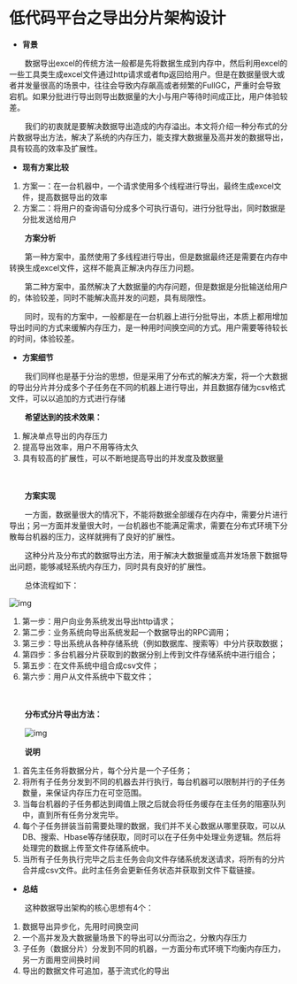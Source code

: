 # 低代码平台之导出分片架构设计

- **背景** 

　　数据导出excel的传统方法一般都是先将数据生成到内存中，然后利用excel的一些工具类生成excel文件通过http请求或者ftp返回给用户。但是在数据量很大或者并发量很高的场景中，往往会导致内存飙高或者频繁的FullGC，严重时会导致宕机。如果分批进行导出则导出数据量的大小与用户等待时间成正比，用户体验较差。

　　我们的初衷就是要解决数据导出造成的内存溢出。本文将介绍一种分布式的分片数据导出方法，解决了系统的内存压力，能支撑大数据量及高并发的数据导出，具有较高的效率及扩展性。

 

- **现有方案比较**

1. 方案一：在一台机器中，一个请求使用多个线程进行导出，最终生成excel文件，提高数据导出的效率
2. 方案二：将用户的查询语句分成多个可执行语句，进行分批导出，同时数据是分批发送给用户

　　**方案分析**

　　第一种方案中，虽然使用了多线程进行导出，但是数据最终还是需要在内存中转换生成excel文件，这样不能真正解决内存压力问题。

　　第二种方案中，虽然解决了大数据量的内存问题，但是数据是分批输送给用户的，体验较差，同时不能解决高并发的问题，具有局限性。

　　同时，现有的方案中，一般都是在一台机器上进行分批导出，本质上都用增加导出时间的方式来缓解内存压力，是一种用时间换空间的方式。用户需要等待较长的时间，体验较差。

 

- **方案细节**

　　我们同样也是基于分治的思想，但是采用了分布式的解决方案，将一个大数据的导出分片并分成多个子任务在不同的机器上进行导出，并且数据存储为csv格式文件，可以以追加的方式进行存储　　

　　**希望达到的技术效果：**

1. 解决单点导出的内存压力
2. 提高导出效率，用户不用等待太久
3. 具有较高的扩展性，可以不断地提高导出的并发度及数据量

　　

　　**方案实现**

　　一方面，数据量很大的情况下，不能将数据全部缓存在内存中，需要分片进行导出；另一方面并发量很大时，一台机器也不能满足需求，需要在分布式环境下分散每台机器的压力，这样就拥有了良好的扩展性。

　　这种分片及分布式的数据导出方法，用于解决大数据量或高并发场景下数据导出问题，能够减轻系统内存压力，同时具有良好的扩展性。

　　总体流程如下：

   ![img](https://images2017.cnblogs.com/blog/1055747/201712/1055747-20171227121928307-1529386975.png)

 

 

1. 第一步：用户向业务系统发出导出http请求；
2. 第二步：业务系统向导出系统发起一个数据导出的RPC调用；
3. 第三步：导出系统从各种存储系统（例如数据库、搜索等）中分片获取数据；
4. 第四步：多台机器分片获取到的数据分别上传到文件存储系统中进行组合；
5. 第五步：在文件系统中组合成csv文件；
6. 第六步：用户从文件系统中下载文件；

 　

　　**分布式分片导出方法：** 

　　![img](https://images2017.cnblogs.com/blog/1055747/201712/1055747-20171227122301479-1569982905.png)

　　**说明**

1. 首先主任务将数据分片，每个分片是一个子任务；
2. 将所有子任务分发到不同的机器去并行执行，每台机器可以限制并行的子任务数量，来保证内存压力在可空范围。
3. 当每台机器的子任务都达到阈值上限之后就会将任务缓存在主任务的阻塞队列中，直到所有任务分发完毕。
4. 每个子任务拼装当前需要处理的数据，我们并不关心数据从哪里获取，可以从DB、搜索、Hbase等存储获取，同时可以在子任务中处理业务逻辑。然后将处理完的数据上传至文件存储系统中。
5. 当所有子任务执行完毕之后主任务会向文件存储系统发送请求，将所有的分片合并成csv文件。此时主任务会更新任务状态并获取到文件下载链接。

 

- **总结**

　　这种数据导出架构的核心思想有4个：

1. 数据导出异步化，先用时间换空间
2. 一个高并发及大数据量场景下的导出可以分而治之，分散内存压力
3. 子任务（数据分片）分发到不同的机器，一方面分布式环境下均衡内存压力，另一方面用空间换时间
4. 导出的数据文件可追加，基于流式化的导出